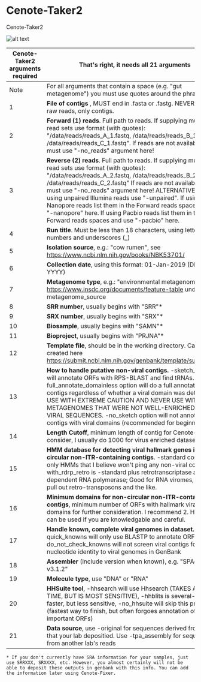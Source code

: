 # Cenote-Taker2
Cenote-Taker2

![alt text](https://github.com/mtisza1/Cenote-Taker2/blob/master/cenote-taker2_schematic_190920.png)


| Cenote-Taker2 arguments required | That's right, it needs all 21 arguments |
| ------------------------------- | -------- |
| Note	| For all arguments that contain a space (e.g. "gut metagenome") you must use quotes around the phrase |
| 1	| **File of contigs** , MUST end in .fasta or .fastg. NEVER EVER use raw reads, only contigs. |
| 2	| **Forward (1) reads**. Full path to reads. If supplying multiple read sets use format (with quotes): "/data/reads/reads_A_1.fastq, /data/reads/reads_B_1.fastq, /data/reads/reads_C_1.fastq". If reads are not available, you must use "-no_reads" argument here! |
| 3	| **Reverse (2) reads**. Full path to reads. If supplying multiple read sets use format (with quotes): "/data/reads/reads_A_2.fastq, /data/reads/reads_B_2.fastq, /data/reads/reads_C_2.fastq" If reads are not available, you must use "-no_reads" argument here! ALTERNATIVELY: if using unpaired Illumina reads use "-unpaired". If using Nanopore reads list them in the Forward reads spaces and use "-nanopore" here. If using Pacbio reads list them in the Forward reads spaces and use "-pacbio" here. |
| 4	| **Run title**. Must be less than 18 characters, using letters, numbers and underscores (_) |
| 5	| **Isolation source**, e.g.: "cow rumen", see https://www.ncbi.nlm.nih.gov/books/NBK53701/ |
| 6	| **Collection date**, using this format: 01-Jan-2019 (DD-MMM-YYYY) |
| 7	| **Metagenome type**, e.g.: "environmental metagenome", see https://www.insdc.org/documents/feature-table under metagenome_source |
| 8	| **SRR number**, usually begins with "SRR"* |
| 9	| **SRX number**, usually begins with "SRX"* |
| 10	| **Biosample**, usually begins with "SAMN"* |
| 11	| **Bioproject**, usually begins with "PRJNA"* |
| 12	| **Template file**, should be in the working directory. Can be created here https://submit.ncbi.nlm.nih.gov/genbank/template/submission/ |
| 13	| **How to handle putative non-viral contigs.** -sketch_all option will annotate ORFs with RPS-BLAST and find tRNAs. -full_annotate_domainless option will do a full annotation of all contigs regardless of whether a viral domain was detected USE WITH EXTREME CAUTION AND NEVER USE WITH METAGENOMES THAT WERE NOT WELL-ENRICHED FOR VIRAL SEQUENCES. -no_sketch option will not annotate contigs with viral domains (recommended for beginners) |
| 14	| **Length Cutoff**, minimum length of contig for Cenote-Taker to consider, I usually do 1000 for virus enriched datasets. |
| 15	| **HMM database for detecting viral hallmark genes in non-circular non-ITR-containing contigs**. -standard contains only HMMs that I believe won't ping any non-viral contigs. -with_rdrp_retro is -standard plus retrotranscriptase and RNA-dependent RNA polymerase; Good for RNA viromes, but will pull out retro-transposons and the like. |
| 16	| **Minimum domains for non-circular non-ITR-containing contigs**, minimum number of ORFs with hallmark viral domains for further consideration. I recommend 2. However, 1 can be used if you are knowledgable and careful. |
| 17	| **Handle known, complete viral genomes in dataset.** -quick_knowns will only use BLASTP to annotate ORFs, -do_not_check_knowns will not screen viral contigs for close nucleotide identity to viral genomes in GenBank |
| 18	| **Assembler** (include version when known), e.g. "SPAdes v3.1.2" |
| 19	| **Molecule type**, use "DNA" or "RNA" |
| 20	| **HHSuite tool**, -hhsearch will use Hhsearch (TAKES A LONG TIME, BUT IS MOST SENSITIVE), -hhblits is several-fold faster, but less sensitive, -no_hhsuite will skip this process (fastest way to finish, but often forgoes annotation of important ORFs) |
| 21	| **Data source**, use -original for sequences derived from reads that your lab depositied. Use -tpa_assembly for sequences from another lab's reads |
	
	* If you don't currently have SRA information for your samples, just use SRRXXX, SRXXXX, etc. However, you almost certainly will not be able to deposit these outputs in genbank with this info. You can add the information later using Cenote-Fixer.
